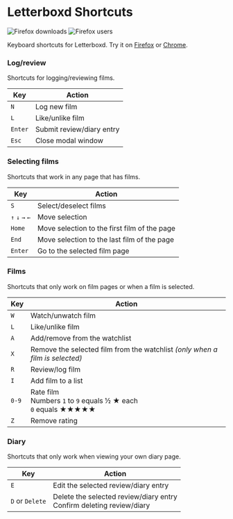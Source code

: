 # Letterboxd Shortcuts

![Firefox downloads](https://img.shields.io/amo/dw/letterboxd-shortcuts.svg 'Firefox downloads')
![Firefox users](https://img.shields.io/amo/users/letterboxd-shortcuts.svg 'Firefox users')

Keyboard shortcuts for Letterboxd. Try it on [Firefox](https://addons.mozilla.org/firefox/addon/letterboxd-shortcuts) or [Chrome](https://chrome.google.com/webstore/detail/letterboxd-shortcuts/lpopedcebfdkhelkoiakllmilggjcope).

### Log/review

Shortcuts for logging/reviewing films.

|  Key  | Action | 
|-------|--------|
| `N` | Log new film
| `L`| Like/unlike film
| `Enter`| Submit review/diary entry
| `Esc` | Close modal window

### Selecting films

Shortcuts that work in any page that has films.

|  Key  | Action | 
|-------|--------|
| `S` | Select/deselect films
| `↑` `↓` `→` `←` | Move selection
| `Home` | Move selection to the first film of the page
| `End` | Move selection to the last film of the page
| `Enter`| Go to the selected film page

### Films

Shortcuts that only work on film pages or when a film is selected.

|  Key  | Action | 
|-------|--------|
| `W` | Watch/unwatch film |
| `L`| Like/unlike film
| `A` | Add/remove from the watchlist
| `X` | Remove the selected film from the watchlist *(only when a film is selected)*
| `R` | Review/log film
| `I` | Add film to a list
| `0-9` | Rate film <br> Numbers `1` to `9` equals ½ ★ each <br> `0` equals ★★★★★
| `Z` | Remove rating


### Diary

Shortcuts that only work when viewing your own diary page.

|  Key  | Action | 
|-------|--------|
| `E` | Edit the selected review/diary entry
| `D` or `Delete`| Delete the selected review/diary entry <br> Confirm deleting review/diary
